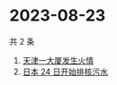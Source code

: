 # 2023-08-23

共 2 条

<!-- BEGIN ZHIHUSEARCH -->
<!-- 最后更新时间 Wed Aug 23 2023 09:42:05 GMT+0800 (China Standard Time) -->
1. [天津一大厦发生火情](https://www.zhihu.com/search?q=天津一大厦发生火情)
1. [日本 24 日开始排核污水](https://www.zhihu.com/search?q=日本%2024%20日开始排核污水)
<!-- END ZHIHUSEARCH -->
